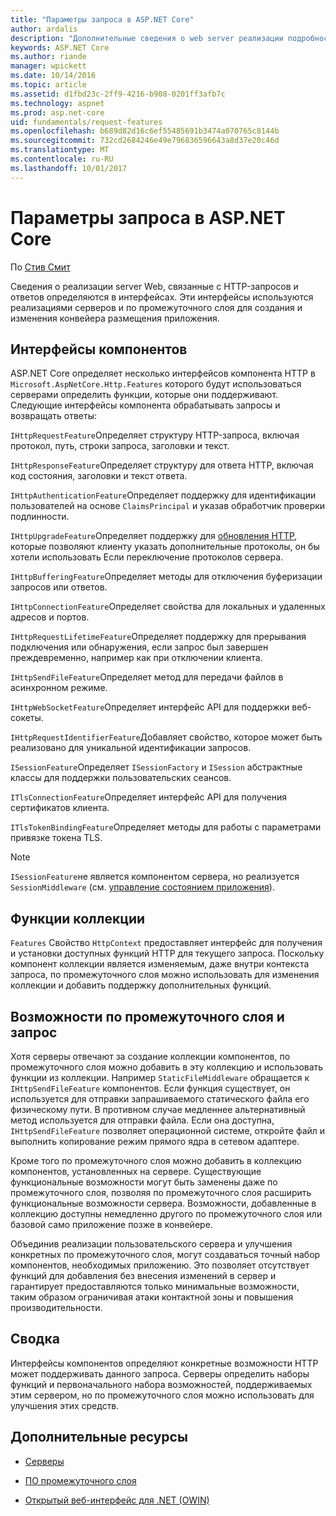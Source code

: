 ```yaml
---
title: "Параметры запроса в ASP.NET Core"
author: ardalis
description: "Дополнительные сведения о web server реализации подробности, связанные с HTTP-запросов и ответов, которые определены в интерфейсах для ASP.NET Core."
keywords: ASP.NET Core
ms.author: riande
manager: wpickett
ms.date: 10/14/2016
ms.topic: article
ms.assetid: d1fbd23c-2ff9-4216-b908-0201ff3afb7c
ms.technology: aspnet
ms.prod: asp.net-core
uid: fundamentals/request-features
ms.openlocfilehash: b689d82d16c6ef55485691b3474a070765c8144b
ms.sourcegitcommit: 732cd2684246e49e796836596643a8d37e20c46d
ms.translationtype: MT
ms.contentlocale: ru-RU
ms.lasthandoff: 10/01/2017
---
```

# <a name="request-features-in-aspnet-core"></a>Параметры запроса в ASP.NET Core

По [Стив Смит](https://ardalis.com/)

Сведения о реализации server Web, связанные с HTTP-запросов и ответов определяются в интерфейсах. Эти интерфейсы используются реализациями серверов и по промежуточного слоя для создания и изменения конвейера размещения приложения.

## <a name="feature-interfaces"></a>Интерфейсы компонентов

ASP.NET Core определяет несколько интерфейсов компонента HTTP в `Microsoft.AspNetCore.Http.Features` которого будут использоваться серверами определить функции, которые они поддерживают. Следующие интерфейсы компонента обрабатывать запросы и возвращать ответы:

`IHttpRequestFeature`Определяет структуру HTTP-запроса, включая протокол, путь, строки запроса, заголовки и текст.

`IHttpResponseFeature`Определяет структуру для ответа HTTP, включая код состояния, заголовки и текст ответа.

`IHttpAuthenticationFeature`Определяет поддержку для идентификации пользователей на основе `ClaimsPrincipal` и указав обработчик проверки подлинности.

`IHttpUpgradeFeature`Определяет поддержку для [обновления HTTP](https://tools.ietf.org/html/rfc2616.html#section-14.42), которые позволяют клиенту указать дополнительные протоколы, он бы хотели использовать Если переключение протоколов сервера.

`IHttpBufferingFeature`Определяет методы для отключения буферизации запросов или ответов.

`IHttpConnectionFeature`Определяет свойства для локальных и удаленных адресов и портов.

`IHttpRequestLifetimeFeature`Определяет поддержку для прерывания подключения или обнаружения, если запрос был завершен преждевременно, например как при отключении клиента.

`IHttpSendFileFeature`Определяет метод для передачи файлов в асинхронном режиме.

`IHttpWebSocketFeature`Определяет интерфейс API для поддержки веб-сокеты.

`IHttpRequestIdentifierFeature`Добавляет свойство, которое может быть реализовано для уникальной идентификации запросов.

`ISessionFeature`Определяет `ISessionFactory` и `ISession` абстрактные классы для поддержки пользовательских сеансов.

`ITlsConnectionFeature`Определяет интерфейс API для получения сертификатов клиента.

`ITlsTokenBindingFeature`Определяет методы для работы с параметрами привязке токена TLS.

> [!NOTE]
> `ISessionFeature`не является компонентом сервера, но реализуется `SessionMiddleware` (см. [управление состоянием приложения](app-state.md)).

## <a name="feature-collections"></a>Функции коллекции

`Features` Свойство `HttpContext` предоставляет интерфейс для получения и установки доступных функций HTTP для текущего запроса. Поскольку компонент коллекции является изменяемым, даже внутри контекста запроса, по промежуточного слоя можно использовать для изменения коллекции и добавить поддержку дополнительных функций.

## <a name="middleware-and-request-features"></a>Возможности по промежуточного слоя и запрос

Хотя серверы отвечают за создание коллекции компонентов, по промежуточного слоя можно добавить в эту коллекцию и использовать функции из коллекции. Например `StaticFileMiddleware` обращается к `IHttpSendFileFeature` компонентов. Если функция существует, он используется для отправки запрашиваемого статического файла его физическому пути. В противном случае медленнее альтернативный метод используется для отправки файла. Если она доступна, `IHttpSendFileFeature` позволяет операционной системе, откройте файл и выполнить копирование режим прямого ядра в сетевом адаптере.

Кроме того по промежуточного слоя можно добавить в коллекцию компонентов, установленных на сервере. Существующие функциональные возможности могут быть заменены даже по промежуточного слоя, позволяя по промежуточного слоя расширить функциональные возможности сервера. Возможности, добавленные в коллекцию доступны немедленно другого по промежуточного слоя или базовой само приложение позже в конвейере.

Объединив реализации пользовательского сервера и улучшения конкретных по промежуточного слоя, могут создаваться точный набор компонентов, необходимых приложению. Это позволяет отсутствует функций для добавления без внесения изменений в сервер и гарантирует предоставляются только минимальные возможности, таким образом ограничивая атаки контактной зоны и повышения производительности.

## <a name="summary"></a>Сводка

Интерфейсы компонентов определяют конкретные возможности HTTP может поддерживать данного запроса. Серверы определить наборы функций и первоначального набора возможностей, поддерживаемых этим сервером, но по промежуточного слоя можно использовать для улучшения этих средств.

## <a name="additional-resources"></a>Дополнительные ресурсы

* [Серверы](servers/index.md)

* [ПО промежуточного слоя](middleware.md)

* [Открытый веб-интерфейс для .NET (OWIN)](owin.md)
